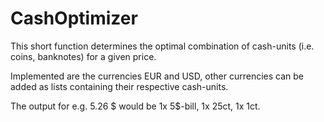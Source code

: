 # CashOptimizer
This short function determines the optimal combination of cash-units (i.e. coins, banknotes) for a given price.   

Implemented are the currencies EUR and USD, other currencies can be added as lists containing their respective cash-units.

The output for e.g. 5.26 $ would be 1x 5$-bill, 1x 25ct, 1x 1ct. 
